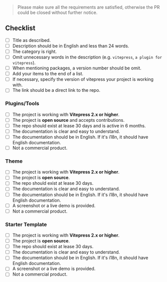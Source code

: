 > Please make sure all the requirements are satisfied, otherwise the PR could be closed without further notice.

## Checklist

- [ ] Title as described.
- [ ] Description should be in English and less than 24 words.
- [ ] The category is right.
- [ ] Omit unnecessary words in the description (e.g. `vitepress`, `a plugin for vitepress`).
- [ ] When mentioning packages, a version number should be omit.
- [ ] Add your items to the end of a list.
- [ ] If necessary, specify the version of vitepress your project is working with.
- [ ] The link should be a direct link to the repo.

### Plugins/Tools

<!-- Ignore if you are not adding a plugin or a tool. -->

- [ ] The project is working with **Vitepress 2.x or higher**.
- [ ] The project is **open source** and accepts contributions.
- [ ] The repo should exist at lease 30 days and is active in 6 months.
- [ ] The documentation is clear and easy to understand.
- [ ] The documentation should be in English. If it's i18n, it should have English documentation.
- [ ] Not a commercial product.

### Theme

<!-- Ignore if you are not adding a theme. -->

- [ ] The project is working with **Vitepress 2.x or higher**.
- [ ] The project is **open source**.
- [ ] The repo should exist at lease 30 days.
- [ ] The documentation is clear and easy to understand.
- [ ] The documentation should be in English. If it's i18n, it should have English documentation.
- [ ] A screenshot or a live demo is provided.
- [ ] Not a commercial product.

### Starter Template

<!-- Ignore if you are not adding a starter template. -->

- [ ] The project is working with **Vitepress 2.x or higher**.
- [ ] The project is **open source**.
- [ ] The repo should exist at lease 30 days.
- [ ] The documentation is clear and easy to understand.
- [ ] The documentation should be in English. If it's i18n, it should have English documentation.
- [ ] A screenshot or a live demo is provided.
- [ ] Not a commercial product.
